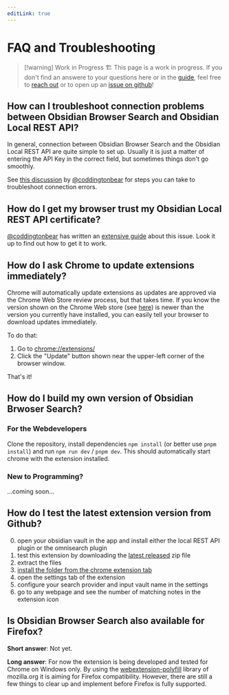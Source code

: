 ```yaml
---
editLink: true
---
```


# FAQ and Troubleshooting

> [!warning] Work in Progress 🏗️
> This page is a work in progress. If you don't find an answere to your questions here or in the [guide](./feature-guide.md), feel free to [reach out](https://jakobosterberger.com/contact) or to open up an [issue on github](https://github.com/jk-oster/obsidian-search-for-web/issues)!

## How can I troubleshoot connection problems between Obsidian Browser Search and Obsidian Local REST API?

In general, connection between Obsidian Browser Search and the Obsidian Local REST API are quite simple to set up. Usually it is just a matter of entering the API Key in the correct field, but sometimes things don't go smoothly.

See [this discussion](https://github.com/coddingtonbear/obsidian-web/discussions/174#discussioncomment-8740665) by [@coddingtonbear](https://github.com/coddingtonbear) for steps you can take to troubleshoot connection errors.

## How do I get my browser trust my Obsidian Local REST API certificate?

[@coddingtonbear](https://github.com/coddingtonbear) has written an [extensive guide](https://github.com/coddingtonbear/obsidian-web/wiki/How-do-I-get-my-browser-trust-my-Obsidian-Local-REST-API-certificate%3F) about this issue. Look it up to find out how to get it to work.

## How do I ask Chrome to update extensions immediately?

Chrome will automatically update extensions as updates are approved via the Chrome Web Store review process, but that takes time. If you know the version shown on the Chrome Web store (see [here](https://chromewebstore.google.com/detail/obsidian-browser-search/ikdemlfoilfdmcdiegelchlhfnkpmaee)) is newer than the version you currently have installed, you can easily tell your browser to download updates immediately.

To do that:

1. Go to [chrome://extensions/](chrome://extensions/)
2. Click the "Update" button shown near the upper-left corner of the browser window.

That's it!

## How do I build my own version of Obsidian Brwoser Search?

### For the Webdevelopers

Clone the repository, install dependencies `npm install` (or better use `pnpm install`) and run `npm run dev` / `pnpm dev`. This should automatically start chrome with the extension installed.

### New to Programming?

...coming soon...

## How do I test the latest extension version from Github?

0. open your obsidian vault in the app and install either the local REST API plugin or the omnisearch plugin
1. test this extension by downloading the [latest released](https://github.com/jk-oster/obsidian-search-for-web/releases) zip file
2. extract the files
3. [install the folder from the chrome extension tab](https://bashvlas.com/blog/install-chrome-extension-in-developer-mode/)
4. open the settings tab of the extension
5. configure your search provider and input vault name in the settings
6. go to any webpage and see the number of matching notes in the extension icon

## Is Obsidian Browser Search also available for Firefox?

**Short answer**: Not yet.

**Long answer**: For now the extension is being developed and tested for Chrome on Windows only. By using the [webextension-polyfill](https://github.com/mozilla/webextension-polyfill) library of mozilla.org it is aiming for Firefox compatibility. However, there are still a few things to clear up and implement before Firefox is fully supported.
